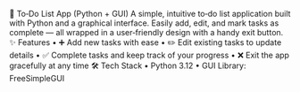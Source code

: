 📝 To‑Do List App (Python + GUI)
A simple, intuitive to‑do list application built with Python and a graphical interface. Easily add, edit, and mark tasks as complete — all wrapped in a user‑friendly design with a handy exit button.
✨ Features
• 	➕ Add new tasks with ease
• 	✏️ Edit existing tasks to update details
• 	✅ Complete tasks and keep track of your progress
• 	❌ Exit the app gracefully at any time
🛠 Tech Stack
• 	Python 3.12
• 	GUI Library: FreeSimpleGUI
